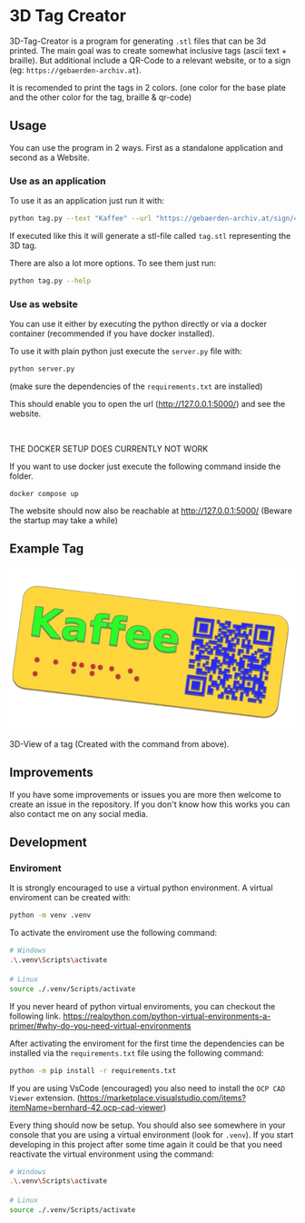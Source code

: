 # 3D Tag Creator

3D-Tag-Creator is a program for generating `.stl` files
that can be 3d printed. The main goal was to create
somewhat inclusive tags (ascii text + braille). But
additional include a QR-Code to a relevant website,
or to a sign (eg: `https://gebaerden-archiv.at`).

It is recomended to print the tags in 2 colors. (one color
for the base plate and the other color for the tag,
braille & qr-code)

## Usage

You can use the program in 2 ways. First as a standalone application and
second as a Website.

### Use as an application

To use it as an application just run it with:
```bash
python tag.py --text "Kaffee" --url "https://gebaerden-archiv.at/sign/40914"
```

If executed like this it will generate a stl-file called `tag.stl` representing
the 3D tag.

There are also a lot more options. To see them just run:
```bash
python tag.py --help
```

### Use as website

You can use it either by executing the python directly or via a docker
container (recommended if you have docker installed).

To use it with plain python just execute the `server.py` file with:
```bash
python server.py
```
(make sure the dependencies of the `requirements.txt` are installed)

This should enable you to open the url (http://127.0.0.1:5000/) and see the website.

<br>

THE DOCKER SETUP DOES CURRENTLY NOT WORK

If you want to use docker just execute the following command inside the folder.
```
docker compose up
```

The website should now also be reachable at http://127.0.0.1:5000/
(Beware the startup may take a while)

## Example Tag

![Image of the 3D view of the tag](./docs/example_tag.png?raw=true)

3D-View of a tag (Created with the command from above).

## Improvements

If you have some improvements or issues you are more then
welcome to create an issue in the repository. If you don't
know how this works you can also contact me on any social
media.

## Development

### Enviroment

It is strongly encouraged to use a virtual python environment.
A virtual enviroment can be created with:

```bash
python -m venv .venv
```

To activate the enviroment use the following command:

```bash
# Windows
.\.venv\Scripts\activate

# Linux
source ./.venv/Scripts/activate
```

If you never heard of python virtual enviroments, you can checkout the
following link. https://realpython.com/python-virtual-environments-a-primer/#why-do-you-need-virtual-environments

After activating the enviroment for the first time the dependencies can be
installed via the `requirements.txt` file using the following command:

```bash
python -m pip install -r requirements.txt
```

If you are using VsCode (encouraged) you also need to install the `OCP CAD Viewer`
extension. (https://marketplace.visualstudio.com/items?itemName=bernhard-42.ocp-cad-viewer)

Every thing should now be setup. You should also see somewhere in your
console that you are using a virtual environment (look for `.venv`).
If you start developing in this project after some time again it could
be that you need reactivate the virtual environment using the command:

```bash
# Windows
.\.venv\Scripts\activate

# Linux
source ./.venv/Scripts/activate
```
